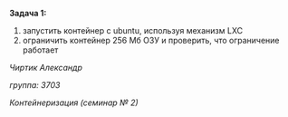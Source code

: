 **Задача 1:** 
1. запустить контейнер с ubuntu, используя механизм LXC
2. ограничить контейнер 256 Мб ОЗУ и проверить, что ограничение работает

*Чиртик Александр* 

*группа: 3703*

*Контейнеризация (семинар № 2)*
